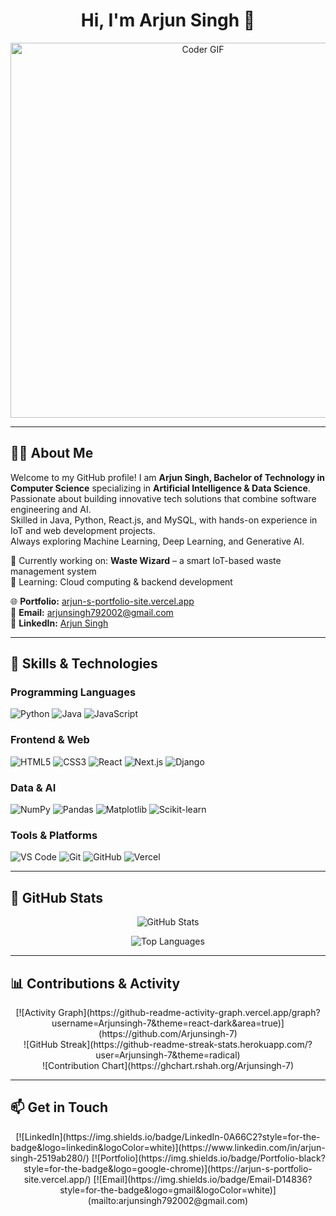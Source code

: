 <!-- Profile Header -->
<h1 align="center">Hi, I'm Arjun Singh 👋</h1>

<!-- Coding GIF -->
<p align="center">
  <img src="https://raw.githubusercontent.com/Arjunsingh-7/Arjunsingh-7/main/Assets/coding.gif" alt="Coder GIF" width="600"/>
</p>

---

## 👨‍💻 About Me
Welcome to my GitHub profile! I am **Arjun Singh, Bachelor of Technology in Computer Science** specializing in **Artificial Intelligence & Data Science**.  
Passionate about building innovative tech solutions that combine software engineering and AI.  
Skilled in Java, Python, React.js, and MySQL, with hands-on experience in IoT and web development projects.  
Always exploring Machine Learning, Deep Learning, and Generative AI.  

🚀 Currently working on: **Waste Wizard** – a smart IoT-based waste management system  
🌱 Learning: Cloud computing & backend development  

🌐 **Portfolio:** [arjun-s-portfolio-site.vercel.app](https://arjun-s-portfolio-site.vercel.app/)  
📧 **Email:** arjunsingh792002@gmail.com  
💼 **LinkedIn:** [Arjun Singh](https://www.linkedin.com/in/arjun-singh-2519ab280/)  

---

## 🚀 Skills & Technologies

### Programming Languages  
![Python](https://img.shields.io/badge/-Python-333333?style=for-the-badge&logo=python) 
![Java](https://img.shields.io/badge/-Java-333333?style=for-the-badge&logo=java) 
![JavaScript](https://img.shields.io/badge/-JavaScript-333333?style=for-the-badge&logo=javascript) 

### Frontend & Web  
![HTML5](https://img.shields.io/badge/-HTML5-333333?style=for-the-badge&logo=html5) 
![CSS3](https://img.shields.io/badge/-CSS3-333333?style=for-the-badge&logo=css3) 
![React](https://img.shields.io/badge/-React-333333?style=for-the-badge&logo=react) 
![Next.js](https://img.shields.io/badge/-Next.js-333333?style=for-the-badge&logo=next.js) 
![Django](https://img.shields.io/badge/-Django-333333?style=for-the-badge&logo=django) 

### Data & AI  
![NumPy](https://img.shields.io/badge/-NumPy-333333?style=for-the-badge&logo=numpy) 
![Pandas](https://img.shields.io/badge/-Pandas-333333?style=for-the-badge&logo=pandas) 
![Matplotlib](https://img.shields.io/badge/-Matplotlib-333333?style=for-the-badge) 
![Scikit-learn](https://img.shields.io/badge/-Scikit--learn-333333?style=for-the-badge&logo=scikitlearn) 

### Tools & Platforms  
![VS Code](https://img.shields.io/badge/-VS%20Code-333333?style=for-the-badge&logo=visual-studio-code) 
![Git](https://img.shields.io/badge/-Git-333333?style=for-the-badge&logo=git) 
![GitHub](https://img.shields.io/badge/-GitHub-333333?style=for-the-badge&logo=github) 
![Vercel](https://img.shields.io/badge/-Vercel-333333?style=for-the-badge&logo=vercel) 

---

## 🌟 GitHub Stats

<p align="center">
  <img src="https://github-readme-stats.vercel.app/api?username=Arjunsingh-7&show_icons=true&theme=radical" alt="GitHub Stats" />
</p>

<p align="center">
  <img src="https://github-readme-stats.vercel.app/api/top-langs/?username=Arjunsingh-7&layout=compact&theme=radical" alt="Top Languages" />
</p>

---

## 📊 Contributions & Activity

<p align="center">
  <!-- Contribution heatmap (last 31 days) -->
  [![Activity Graph](https://github-readme-activity-graph.vercel.app/graph?username=Arjunsingh-7&theme=react-dark&area=true)](https://github.com/Arjunsingh-7)

  <!-- GitHub streak stats -->
  <br>
  ![GitHub Streak](https://github-readme-streak-stats.herokuapp.com/?user=Arjunsingh-7&theme=radical)

  <!-- Contribution calendar (static SVG) -->
  <br>
  ![Contribution Chart](https://ghchart.rshah.org/Arjunsingh-7)
</p>

---

## 📫 Get in Touch
<p align="center">
  [![LinkedIn](https://img.shields.io/badge/LinkedIn-0A66C2?style=for-the-badge&logo=linkedin&logoColor=white)](https://www.linkedin.com/in/arjun-singh-2519ab280/)
  [![Portfolio](https://img.shields.io/badge/Portfolio-black?style=for-the-badge&logo=google-chrome)](https://arjun-s-portfolio-site.vercel.app/)
  [![Email](https://img.shields.io/badge/Email-D14836?style=for-the-badge&logo=gmail&logoColor=white)](mailto:arjunsingh792002@gmail.com)
</p>
